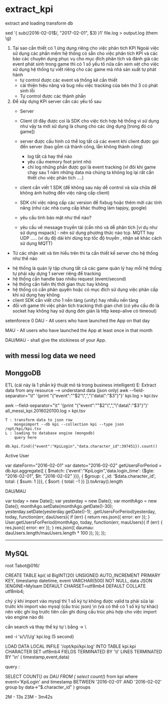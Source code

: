 # extract_kpi


extract and loading transform db

sed '{ sub(/2016-02-01$/, "2017-02-01", $3) }1' file.log > output.log  (them \g)


1. Tại sao cần thiết có 1 ứng dụng riêng cho việc phân tích KPI 
	Ngoài việc sử dụng các phần mềm hệ thống có sẵn cho việc phân tích KPI và các báo các chuyên dụng phục vụ cho mục đích phân tích và đánh giá các event phát sinh trong game
	thì có 1 số yếu tố nữa cần xem xét cho việc xử dụng hệ thống tự viết riêng cho các game mà nhà sản xuất tự phát hành
	- tự control được các event và thống kê cần thiết 
	- cải thiện hiệu năng và bug nếu việc tracking của bên thứ 3 có phát sinh lỗi
	- Tự control được các thành phần
2. Để xây dựng KPi server cần các yếu tố sau
	- Server
	- Client (ở đây được coi là SDK cho việc tích hợp hệ thống vì sử dụng như vậy ta mới sử dụng là chung cho các ứng dụng [trong đó có game])
	
	- server được cấu hình có thể log tất cả các event khi client được gọi đến server (bao gồm cả thành công, lẫn không thành công)
		+ log tất cả hay thế nào
		+ yêu cầu memory foot print nhỏ
		+ chỉ log những phần được gọi là event tracking (vì đôi khi game chạy sau 1 năm những data mà chúng ta không log lại rất cần thiết cho việc phân tích ....)
	- client cần viết 1 SDK (để không sau này dễ control và sửa chữa để không ảnh hưởng đến việc nâng cấp client)
	- SDK chỉ việc nâng cấp các version để fixbug hoặc thêm mới các tính năng (như các nhà cung cấp khác thường làm tapjoy, google)
	- yêu cầu tính bảo mật như thế nào?
	- yêu cầu về message truyền tải (cần nhỏ và dễ phân tích [ví dụ như sử dụng mspack]  - nên sử dụng phương thức nào tcp. MQTT hay UDP .....
		(ví dụ độ dài khi dùng tcp tốc độ truyền , nhận sẽ khác cách sử dụng MQTT)
	
	
- Từ các nhận xét và tìm hiểu trên thì ta cần thiết kế server cho hệ thống như thế nào
 + hệ thống là quản lý tập chung tất cả các game quản lý hay mỗi hệ thống tự phải xây dựng 1 server riêng để tracking
 + hệ thống cần handle bao nhiêu request (event/second) 
 + hệ thống cần hiển thị thời gian thực hay không
 + hệ thống có cần phân quyền hoặc có mục đích sử dụng việc phân cấp khi xử dụng hay không
 + client SDK cần viết cho 1 nền tảng (unity) hay nhiều nền tảng 
 + đối với game thì việc phân tích tracking thời gian chơi (có yêu cầu đó là socket hay không hay sử dụng đơn giản là http keep-alive có timeout)

setenforece 0
DAU - All users who have launched the App on that day

MAU - All users who have launched the App at least once in that month

DAU/MAU - shall give the stickiness of your App.


with messi log data we need
--------------------------------------
MonggoDB
--------------------------------------

ETL (cái này là 1 phần kỹ thuật mô tả trong business intelligent)
	E: Extract data from any resource --> understand data (json only)
		awk --field-separator="\\t" '{print "{\"event\":\""$2"\",","\"data\":"$3"}"}' kpi.log > kpi.tsv

awk --field-separator="\\t" '{print "{\"event\":\""$2"\",","\"data\":"$3"}"}' all_messi_kpi.2016020100.log > kpi.tsv

	T : transform data to json row
		mongoimport --db kpi --collection kpi --type json   /opt/kpi/kpi.tsv
	L : loading to database engine (mongodb)
		query here
		db.kpi.find({"event":"KpiLogin","data.character_id":397451}).count()


	
	



Active User

var dateForm="2016-02-01"
var dateto="2016-02-02"
getUsersForPeriod = 
db.kpi.aggregate([
                    { $match: {'event':"KpiLogin",'data.login_time': {$gte: "2016-02-01", $lt: "2016-02-02" }}}, 
					{ $group: { _id: '$data.character_id', total: { $sum: 1 }}},
					{ $sort: { total: -1 }}
                   ]).toArray().length
				   


DAU/MAU

var today = new Date();
var yesterday = new Date();
var monthAgo = new Date();
monthAgo.setDate(monthAgo.getDate()-30);
yesterday.setDate(yesterday.getDate()-1);
.getUsersForPeriod(yesterday, today, function(err, dauUsers){
    if (err) { return res.json({ error: err }); }
    User.getUsersForPeriod(monthAgo, today, function(err, mauUsers){
        if (err) { res.json({ error: err }); }
        res.json({ daumau: dauUsers.length/mauUsers.length * 100 });
    });
});

---------------------------------------
MySQL
---------------------------------------

root
Tabot@016/
 

	
  CREATE TABLE kpi(
id BigINT(20) UNSIGNED AUTO_INCREMENT PRIMARY KEY,
timestamp datetime,
event VARCHAR(500) NOT NULL,
data JSON
)ENGINE=MyIsam DEFAULT CHARSET=utf8mb4 DEFAULT COLLATE utf8mb4;



chý ý khi import vào mysql thì 1 số ký tự không được valid  ta phải sửa lại trước khi import vào mysql (cấu trúc json)
\n
(và có thể có 1 số ký tự khác) nên việc ghi log trước tiên cần ghi đúng cấu trúc phù hợp cho việc import vào engine nào đó

cần search và thay thế ký tự \ bằng  -> \\

sed -i 's/\\/\\\\/g' kpi.log  (5 second)



LOAD DATA LOCAL INFILE '/opt/kpi/kpi.log' 
INTO TABLE kpi.kpi CHARACTER SET utf8mb4
FIELDS TERMINATED BY '\t'  LINES TERMINATED BY '\n' ( timestamp,event,data)


query :

SELECT COUNT(*) as DAU FROM  (
select count(*) from kpi where  event='KpiLogin'  and    timestamp BETWEEN '2016-02-01' AND '2016-02-02'  group by  data->"$.character_id" 
) groups

2M - 13s
23M - 3m42s

